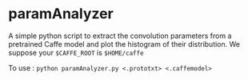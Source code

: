 # paramAnalyzer
A simple python script to extract the convolution parameters from a pretrained Caffe model and plot the histogram of their distribution.
We suppose your `$CAFFE_ROOT` is `$HOME/caffe`

To use : 
`python paramAnalyzer.py <.prototxt> <.caffemodel>`
